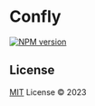 # Confly

[![NPM version](https://img.shields.io/npm/v/confly?color=a1b858&label=)](https://www.npmjs.com/package/confly)

## License

[MIT](./LICENSE) License © 2023
